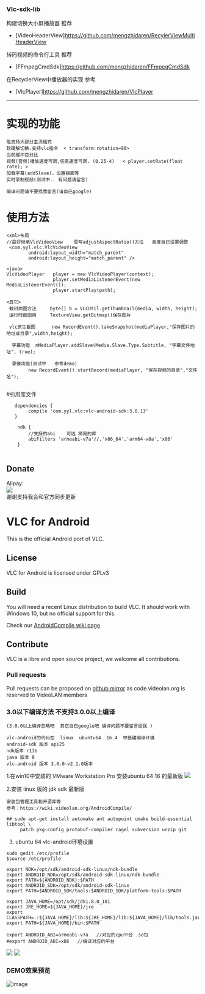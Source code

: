 ### Vlc-sdk-lib

构建切换大小屏播放器  推荐<br>

  * [VideoHeaderView]https://github.com/mengzhidaren/RecylerViewMultiHeaderView <br>

转码视频的命令行工具  推荐<br>

  * [FFmpegCmdSdk]https://github.com/mengzhidaren/FFmpegCmdSdk <br>
  
在RecyclerView中播放器的实现  参考<br>
  * [VlcPlayer]https://github.com/mengzhidaren/VlcPlayer <br>

---

# 实现的功能
```
能支持大部分主流格式
软硬解切换.支持vlc指令  < transform:rotation=90>
当前缓冲百分比 
视频(音频)播放速度可调,任意速度可调. (0.25-4)   < player.setRate(float rate); >
加载字幕(addSlave)，设置镜面等
实时录制视频(测试中.. 有问题请留言)

编译问题请不要找我留言(请自已google)
```
# 使用方法
```
<xml>布局
//最好继承VlcVideoView    重写adjustAspectRatio()方法   高度自已设置调整
 <com.yyl.vlc.VlcVideoView
        android:layout_width="match_parent"
        android:layout_height="match_parent" />
        
<java>
VlcVideoPlayer   player = new VlcVideoPlayer(context);
                 player.setMediaListenerEvent(new MediaListenerEvent());
                 player.startPlay(path);

<其它>
 截封面图方法     byte[] b = VLCUtil.getThumbnail(media, width, height);
 运行时截图用     TextureView.getBitmap()保存图片
 
 vlc原生截图      new RecordEvent().takeSnapshot(mediaPlayer,"保存图片的地址或目录",width,height);
  
  字幕功能  mMediaPlayer.addSlave(Media.Slave.Type.Subtitle, "字幕文件地址", true);
  
  录像功能(测试中   参考demo)
        new RecordEvent().startRecord(mediaPlayer, "保存视频的目录","文件名");
          
```

#引用库文件
```
   dependencies {
        compile 'com.yyl.vlc:vlc-android-sdk:3.0.13'
   }
   
    ndk {
        //支持的abi    可选 精简的库
        abiFilters 'armeabi-v7a'//,'x86_64','arm64-v8a','x86'
    }
         

```

## Donate ##
Alipay:<br>
![](https://raw.githubusercontent.com/mengzhidaren/Vlc-sdk-lib/master/screenshots/yyl.png)
<br>
谢谢支持我会和官方同步更新<br>

# VLC for Android
This is the official Android port of VLC.

## License
VLC for Android is licensed under GPLv3

## Build

You will need a recent Linux distribution to build VLC.
It should work with Windows 10, but no official support for this.

Check our [AndroidCompile wiki page](https://wiki.videolan.org/AndroidCompile/)

## Contribute

VLC is a libre and open source project, we welcome all contributions.

### Pull requests

Pull requests can be proposed on [github mirror](https://github.com/videolan/vlc-android) as code.videolan.org is reserved to VideoLAN members

### 3.0以下编译方法 不支持3.0.0以上编译

```
(3.0.0以上编译忽略吧  其它自已google吧 编译问题不要留言给我 )

vlc-android的代码在  linux  ubuntu64  16.4  中搭建编绎环境
android-sdk 版本 api25
ndk版本 r13b
java 版本 8
vlc-android 版本 3.0.0-v2.1.0版本
```

1.在win10中安装的  VMware Workstation Pro
安装ubuntu 64  16 的最新版
![](https://raw.githubusercontent.com/mengzhidaren/Vlc-sdk-lib/master/screenshots/1.png)

2.安装  linux 版的  jdk   sdk 最新版

```
安装包管理工具和开源库等
参考：https://wiki.videolan.org/AndroidCompile/

## sudo apt-get install automake ant autopoint cmake build-essential libtool \
     patch pkg-config protobuf-compiler ragel subversion unzip git
```
3.  ubuntu 64 vlc-android环境设置
```
sudo gedit /etc/profile
$source /etc/profile

export NDK=/opt/sdk/android-sdk-linux/ndk-bundle
export ANDROID_NDK=/opt/sdk/android-sdk-linux/ndk-bundle
export PATH=${ANDROID_NDK}:$PATH
export ANDROID_SDK=/opt/sdk/android-sdk-linux
export PATH=$ANDROID_SDK/tools:$ANDROID_SDK/platform-tools:$PATH

export JAVA_HOME=/opt/sdk/jdk1.8.0_101
export JRE_HOME=${JAVA_HOME}/jre
export CLASSPATH=.:${JAVA_HOME}/lib:${JRE_HOME}/lib:${JAVA_HOME}/lib/tools.jar
export PATH=${JAVA_HOME}/bin:$PATH

export ANDROID_ABI=armeabi-v7a   //对应的cpu平台 .so包
#export ANDROID_ABI=x86   //编译对应的平台
```

![](https://raw.githubusercontent.com/mengzhidaren/Vlc-sdk-lib/master/screenshots/3.png)
![](https://raw.githubusercontent.com/mengzhidaren/Vlc-sdk-lib/master/screenshots/9.png)


### DEMO效果预览
![image](https://github.com/mengzhidaren/VlcPlayer/blob/master/GIF/j1.gif)
